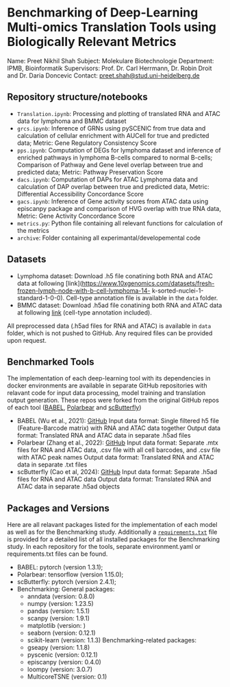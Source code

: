# Benchmarking of Deep-Learning Multi-omics Translation Tools using Biologically Relevant Metrics

Name: Preet Nikhil Shah
Subject: Molekulare Biotechnologie
Department: IPMB, Bioinformatik
Supervisors: Prof. Dr. Carl Herrmann, Dr. Robin Droit and Dr. Daria Doncevic
Contact: preet.shah@stud.uni-heidelberg.de

## Repository structure/notebooks
- `Translation.ipynb`: Processing and plotting of translated RNA and ATAC data for lymphoma and BMMC dataset
- `grcs.ipynb`: Inference of GRNs using pySCENIC from true data and calculation of cellular enrichment with AUCell for true and predicted data; Metric: Gene Regulatory Consistency Score
- `pps.ipynb`: Computation of DEGs for lymphoma dataset and inference of enriched pathways in lymphoma B-cells compared to normal B-cells; Comparison of Pathway and Gene level overlap between true and predicted data; Metric: Pathway Preservation Score
- `dacs.ipynb`: Computation of DAPs for ATAC Lymphoma data and calculation of DAP overlap between true and predicted data, Metric: Differential Accessibility Concordance Score
- `gacs.ipynb`: Inference of Gene activity scores from ATAC data using episcanpy package and comparison of HVG overlap with true RNA data, Metric: Gene Activity Concordance Score
- `metrics.py`: Python file containing all relevant functions for calculation of the metrics  
- `archive`: Folder containing all experimantal/developemental code

## Datasets
- Lymphoma dataset: Download .h5 file conatining both RNA and ATAC data at following [link](https://www.10xgenomics.com/datasets/fresh-frozen-lymph-node-with-b-cell-lymphoma-14-
k-sorted-nuclei-1-standard-1-0-0).
Cell-type annotation file is available in the `data` folder.
- BMMC dataset: Download .h5ad file conatining both RNA and ATAC data at following [link](https://www.ncbi.nlm.nih.gov/geo/query/acc.cgi?acc=GSE194122) (cell-type annotation included). 

All preprocessed data (.h5ad files for RNA and ATAC) is available in `data` folder, which is not pushed to GitHub. Any required files can be provided upon request.

## Benchmarked Tools
The implementation of each deep-learning tool with its dependencies in docker environments are available in separate GitHub repositories with relavant code for input data processing, model training and translation output generation. These repos were forked from the original GitHub repos of each tool ([BABEL](https://github.com/wukevin/babel), [Polarbear](https://github.com/Noble-Lab/Polarbear) and [scButterfly](https://github.com/BioX-NKU/scButterfly))

- BABEL (Wu et al., 2021): [GitHub](https://github.com/preet2706/babel) 
Input data format: Single filtered h5 file (Feature-Barcode matrix) with RNA and ATAC data together
Output data format: Translated RNA and ATAC data in separate .h5ad files
- Polarbear (Zhang et al., 2022): [GitHub](https://github.com/preet2706/Polarbear) 
Input data format: Separate .mtx files for RNA and ATAC data, .csv file with all cell barcodes, and .csv file with ATAC peak names
Output data format: Translated RNA and ATAC data in separate .txt files
- scButterfly (Cao et al, 2024): [GitHub](https://github.com/preet2706/scButterfly) 
Input data format: Separate .h5ad files for RNA and ATAC data
Output data format: Translated RNA and ATAC data in separate .h5ad objects

## Packages and Versions
Here are all relavant packages listed for the implementation of each model as well as for the Benchmarking study. Additionally a [`requirements.txt`](requirements.txt) file is provided for a detailed list of all installed packages for the Benchmarking study. In each repository for the tools, separate environment.yaml or requirements.txt files can be found.

- BABEL:
pytorch (version 1.3.1); 
- Polarbear:
tensorflow (version 1.15.0); 
- scButterfly:
pytorch (version 2.4.1);
- Benchmarking: 
General packages:
    - anndata (version: 0.8.0)
    - numpy (version: 1.23.5)
    - pandas (version: 1.5.1)
    - scanpy (version: 1.9.1)
    - matplotlib (version: )
    - seaborn (version: 0.12.1)
    - scikit-learn (version: 1.1.3)
Benchmarking-related packages:
    - gseapy (version: 1.1.8)
    - pyscenic (version: 0.12.1)
    - episcanpy (version: 0.4.0)
    - loompy (version: 3.0.7)
    - MulticoreTSNE (version: 0.1)
